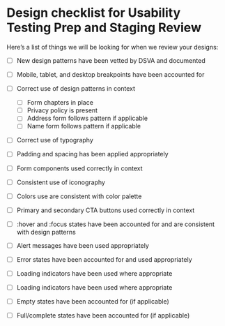# Design checklist for Usability Testing Prep and Staging Review

Here’s a list of things we will be looking for when we review your designs:

* [ ] New design patterns have been vetted by DSVA and documented
* [ ] Mobile, tablet, and desktop breakpoints have been accounted for
* [ ] Correct use of design patterns in context
  * [ ] Form chapters in place
  * [ ] Privacy policy is present
  * [ ] Address form follows pattern if applicable
  * [ ] Name form follows pattern if applicable
* [ ] Correct use of typography
* [ ] Padding and spacing has been applied appropriately
* [ ] Form components used correctly in context
* [ ] Consistent use of iconography
* [ ] Colors use are consistent with color palette
* [ ] Primary and secondary CTA buttons used correctly in context
* [ ] :hover and :focus states have been accounted for and are consistent with design patterns
* [ ] Alert messages have been used appropriately
* [ ] Error states have been accounted for and used appropriately
* [ ] Loading indicators have been used where appropriate
* [ ] Loading indicators have been used where appropriate
* [ ] Empty states have been accounted for \(if applicable\)
* [ ] Full/complete states have been accounted for \(if applicable\)

